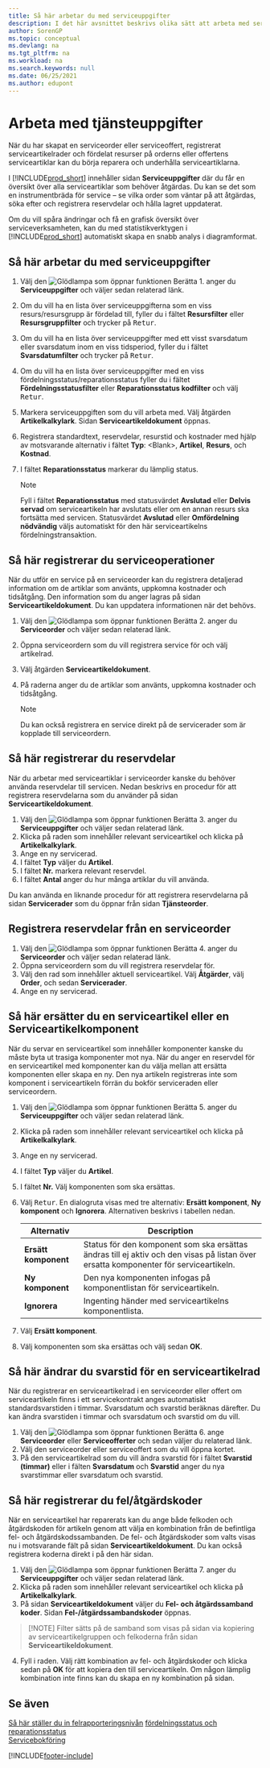```yaml
---
title: Så här arbetar du med serviceuppgifter
description: I det här avsnittet beskrivs olika sätt att arbeta med serviceuppgifter. Sidan Serviceuppgifter där du får en översikt över alla serviceartiklar som behöver åtgärdas.
author: SorenGP
ms.topic: conceptual
ms.devlang: na
ms.tgt_pltfrm: na
ms.workload: na
ms.search.keywords: null
ms.date: 06/25/2021
ms.author: edupont
---
```

# <a name="work-on-service-tasks"></a>Arbeta med tjänsteuppgifter
När du har skapat en serviceorder eller serviceoffert, registrerat serviceartikelrader och fördelat resurser på orderns eller offertens serviceartiklar kan du börja reparera och underhålla serviceartiklarna.  

I [!INCLUDE[prod_short](includes/prod_short.md)] innehåller sidan **Serviceuppgifter** där du får en översikt över alla serviceartiklar som behöver åtgärdas. Du kan se det som en instrumentbräda för service – se vilka order som väntar på att åtgärdas, söka efter och registrera reservdelar och hålla lagret uppdaterat.  

Om du vill spåra ändringar och få en grafisk översikt över serviceverksamheten, kan du med statistikverktygen i [!INCLUDE[prod_short](includes/prod_short.md)] automatiskt skapa en snabb analys i diagramformat.  

## <a name="to-work-on-a-service-task"></a>Så här arbetar du med serviceuppgifter
1. Välj den ![Glödlampa som öppnar funktionen Berätta 1.](media/ui-search/search_small.png "Berätta vad du vill göra") anger du **Serviceuppgifter** och väljer sedan relaterad länk.
2. Om du vill ha en lista över serviceuppgifterna som en viss resurs/resursgrupp är fördelad till, fyller du i fältet **Resursfilter** eller **Resursgruppfilter** och trycker på <kbd>Retur</kbd>.  
3. Om du vill ha en lista över serviceuppgifter med ett visst svarsdatum eller svarsdatum inom en viss tidsperiod, fyller du i fältet **Svarsdatumfilter** och trycker på <kbd>Retur</kbd>.  
4. Om du vill ha en lista över serviceuppgifter med en viss fördelningsstatus/reparationsstatus fyller du i fältet **Fördelningsstatusfilter** eller **Reparationsstatus kodfilter** och välj <kbd>Retur</kbd>.  
5. Markera serviceuppgiften som du vill arbeta med. Välj åtgärden **Artikelkalkylark**. Sidan **Serviceartikeldokument** öppnas.  
6. Registrera standardtext, reservdelar, resurstid och kostnader med hjälp av motsvarande alternativ i fältet **Typ**:  \<Blank\>, **Artikel**, **Resurs**, och **Kostnad**.  
7. I fältet **Reparationsstatus** markerar du lämplig status.  

   > [!NOTE]  
   >  Fyll i fältet **Reparationsstatus** med statusvärdet **Avslutad** eller **Delvis servad** om serviceartikeln har avslutats eller om en annan resurs ska fortsätta med servicen. Statusvärdet **Avslutad** eller **Omfördelning nödvändig** väljs automatiskt för den här serviceartikelns fördelningstransaktion.  

## <a name="to-register-service-operations"></a>Så här registrerar du serviceoperationer
När du utför en service på en serviceorder kan du registrera detaljerad information om de artiklar som använts, uppkomna kostnader och tidsåtgång. Den information som du anger lagras på sidan **Serviceartikeldokument**. Du kan uppdatera informationen när det behövs.

1. Välj den ![Glödlampa som öppnar funktionen Berätta 2.](media/ui-search/search_small.png "Berätta vad du vill göra") anger du **Serviceorder** och väljer sedan relaterad länk.  
2. Öppna serviceordern som du vill registrera service för och välj artikelrad.  
3. Välj åtgärden **Serviceartikeldokument**.  
4. På raderna anger du de artiklar som använts, uppkomna kostnader och tidsåtgång.  

   > [!NOTE]  
   >  Du kan också registrera en service direkt på de servicerader som är kopplade till serviceordern.  

## <a name="to-register-spare-parts"></a>Så här registrerar du reservdelar
När du arbetar med serviceartiklar i serviceorder kanske du behöver använda reservdelar till servicen. Nedan beskrivs en procedur för att registrera reservdelarna som du använder på sidan **Serviceartikeldokument**.  

1. Välj den ![Glödlampa som öppnar funktionen Berätta 3.](media/ui-search/search_small.png "Berätta vad du vill göra") anger du **Serviceuppgifter** och väljer sedan relaterad länk.
2. Klicka på raden som innehåller relevant serviceartikel och klicka på **Artikelkalkylark**.  
3. Ange en ny servicerad.  
4. I fältet **Typ** väljer du **Artikel**.  
5. I fältet **Nr.** markera relevant reservdel.  
6. I fältet **Antal** anger du hur många artiklar du vill använda.  

 Du kan använda en liknande procedur för att registrera reservdelarna på sidan **Servicerader** som du öppnar från sidan **Tjänsteorder**.  

## <a name="to-register-spare-parts-from-a-service-order"></a>Registrera reservdelar från en serviceorder
1. Välj den ![Glödlampa som öppnar funktionen Berätta 4.](media/ui-search/search_small.png "Berätta vad du vill göra") anger du **Serviceorder** och väljer sedan relaterad länk.  
2. Öppna serviceordern som du vill registrera reservdelar för.  
3. Välj den rad som innehåller aktuell serviceartikel. Välj **Åtgärder**, välj **Order**, och sedan **Servicerader**.  
4. Ange en ny servicerad.  

## <a name="to-replace-a-service-item-or-a-service-item-component"></a>Så här ersätter du en serviceartikel eller en Serviceartikelkomponent
När du servar en serviceartikel som innehåller komponenter kanske du måste byta ut trasiga komponenter mot nya. När du anger en reservdel för en serviceartikel med komponenter kan du välja mellan att ersätta komponenten eller skapa en ny. Den nya artikeln registreras inte som komponent i serviceartikeln förrän du bokför serviceraden eller serviceordern.

1. Välj den ![Glödlampa som öppnar funktionen Berätta 5.](media/ui-search/search_small.png "Berätta vad du vill göra") anger du **Serviceuppgifter** och väljer sedan relaterad länk.
2. Klicka på raden som innehåller relevant serviceartikel och klicka på **Artikelkalkylark**.  
3. Ange en ny servicerad.  
4. I fältet **Typ** väljer du **Artikel**.  
5. I fältet **Nr.** Välj komponenten som ska ersättas.  
6. Välj <kbd>Retur</kbd>. En dialogruta visas med tre alternativ: **Ersätt komponent**, **Ny komponent** och **Ignorera**. Alternativen beskrivs i tabellen nedan.  

    |Alternativ | Description|  
    |----------------------------------|---------------------------------------|  
    |**Ersätt komponent**|Status för den komponent som ska ersättas ändras till ej aktiv och den visas på listan över ersatta komponenter för serviceartikeln.|  
    |**Ny komponent**|Den nya komponenten infogas på komponentlistan för serviceartikeln.|  
    |**Ignorera**|Ingenting händer med serviceartikelns komponentlista.|  

7. Välj **Ersätt komponent**.  
8. Välj komponenten som ska ersättas och välj sedan **OK**.  

## <a name="to-change-the-response-time-for-a-service-item-line"></a>Så här ändrar du svarstid för en serviceartikelrad
När du registrerar en serviceartikelrad i en serviceorder eller offert om serviceartikeln finns i ett servicekontrakt anges automatiskt standardsvarstiden i timmar. Svarsdatum och svarstid beräknas därefter. Du kan ändra svarstiden i timmar och svarsdatum och svarstid om du vill.  

1. Välj den ![Glödlampa som öppnar funktionen Berätta 6.](media/ui-search/search_small.png "Berätta vad du vill göra") ange **Serviceorder** eller **Serviceofferter** och sedan väljer du relaterad länk.  
2. Välj den serviceorder eller serviceoffert som du vill öppna kortet.  
3. På den serviceartikelrad som du vill ändra svarstid för i fältet **Svarstid (timmar)** eller i fälten **Svarsdatum** och **Svarstid** anger du nya svarstimmar eller svarsdatum och svarstid.  

## <a name="to-register-faultresolution-codes"></a>Så här registrerar du fel/åtgärdskoder
När en serviceartikel har reparerats kan du ange både felkoden och åtgärdskoden för artikeln genom att välja en kombination från de befintliga fel- och åtgärdskodssambanden. De fel- och åtgärdskoder som valts visas nu i motsvarande fält på sidan **Serviceartikeldokument**. Du kan också registrera koderna direkt i på den här sidan.  

1. Välj den ![Glödlampa som öppnar funktionen Berätta 7.](media/ui-search/search_small.png "Berätta vad du vill göra") anger du **Serviceuppgifter** och väljer sedan relaterad länk.
2. Klicka på raden som innehåller relevant serviceartikel och klicka på **Artikelkalkylark**.  
3. På sidan **Serviceartikeldokument** väljer du **Fel- och åtgärdssamband koder**. Sidan **Fel-/åtgärdssambandskoder** öppnas.  

  >  [!NOTE]
  >  Filter sätts på de samband som visas på sidan via kopiering av serviceartikelgruppen och felkoderna från sidan **Serviceartikeldokument**.  

4. Fyll i raden. Välj rätt kombination av fel- och åtgärdskoder och klicka sedan på **OK** för att kopiera den till serviceartikeln. Om någon lämplig kombination inte finns kan du skapa en ny kombination på sidan.  

## <a name="see-also"></a>Se även
[Så här ställer du in felrapporteringsnivån](service-how-setup-fault-reporting.md)
[fördelningsstatus och reparationsstatus](service-allocation-status-and-repair-status.md)  
[Servicebokföring](service-service-posting.md)  


[!INCLUDE[footer-include](includes/footer-banner.md)]
